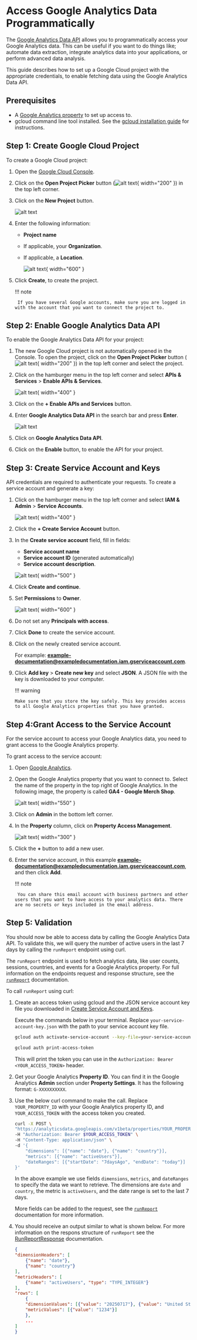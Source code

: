 # Access Google Analytics Data Programmatically

The [Google Analytics Data API](https://developers.google.com/analytics/devguides/reporting/data/v1/rest) allows you to programmatically access your Google Analytics data. This can be useful if you want to do things like; automate data extraction, integrate analytics data into your applications, or perform advanced data analysis.

This guide describes how to set up a Google Cloud project with the appropriate credentials, to enable fetching data using the Google Analytics Data API.

## Prerequisites

- A [Google Analytics property](https://support.google.com/analytics/answer/9355666?hl=en) to set up access to.
- gcloud command line tool installed. See the [gcloud installation guide](https://cloud.google.com/sdk/docs/install) for instructions.

## Step 1: Create Google Cloud Project

To create a Google Cloud project:

1. Open the [Google Cloud Console](https://console.cloud.google.com/).

2. Click on the **Open Project Picker** button (![alt text](images/open-project-picker-button.png){ width="200" }) in the top left corner.

3. Click on the **New Project** button.

    ![alt text](images/select-a-project.png)

4. Enter the following information:
   
      - **Project name**
      - If applicable, your **Organization**.
      - If applicable, a **Location**.

        ![alt text](images/project-configuration.png){ width="600" }

5. Click **Create**, to create the project.

    !!! note
        
        If you have several Google accounts, make sure you are logged in with the account that you want to connect the project to.


## Step 2: Enable Google Analytics Data API

To enable the Google Analytics Data API for your project:

1. The new Google Cloud project is not automatically opened in the Console. To open the project, click on the **Open Project Picker** button (![alt text](images/open-project-picker-button.png){ width="200" }) in the top left corner and select the project.

2. Click on the hamburger menu in the top left corner and select **APIs & Services** > **Enable APIs & Services**.

    ![alt text](images/apis-and-services.png){ width="400" }

3. Click on the **+ Enable APIs and Services** button.

4. Enter **Google Analytics Data API** in the search bar and press **Enter**.
    
    ![alt text](images/google-analytics-data-api.png)

5. Click on **Google Analytics Data API**.

6. Click on the **Enable** button, to enable the API for your project.


## Step 3: Create Service Account and Keys

API credentials are required to authenticate your requests. To create a service account and generate a key:

1. Click on the hamburger menu in the top left corner and select **IAM & Admin** > **Service Accounts**.

    ![alt text](images/service-accounts.png){ width="400" }

2. Click the **+ Create Service Account** button.

3. In the **Create service account** field, fill in fields:

    - **Service account name**
    - **Service account ID** (generated automatically)
    - **Service account description**.

    ![alt text](images/create-service-account.png){ width="500" }

4. Click **Create and continue**.

5. Set **Permissions** to **Owner**.

    ![alt text](images/permissions-owner.png){ width="600" }

6. Do not set any **Principals with access**.

7. Click **Done** to create the service account.

8. Click on the newly created service account.
    
    For example: **example-documentation@exampledocumentation.iam.gserviceaccount.com**.

9.  Click **Add key** > **Create new key** and select **JSON**. A JSON file with the key is downloaded to your computer.

    !!! warning
        
        Make sure that you store the key safely. This key provides access to all Google Analytics properties that you have granted.

## Step 4:Grant Access to the Service Account

For the service account to access your Google Analytics data, you need to grant access to the Google Analytics property.

To grant access to the service account:

1. Open [Google Analytics](https://analytics.google.com/).

2. Open the Google Analytics property that you want to connect to. Select the name of the property in the top right of Google Analytics. In the following image, the property is called **GA4 - Google Merch Shop**.

    ![alt text](images/select-property.png){ width="550" }

3. Click on **Admin** in the bottom left corner.

4. In the **Property** column, click on **Property Access Management**.

    ![alt text](images/property-access-management.png){ width="300" }

5. Click the **+** button to add a new user.

6. Enter the service account, in this example **example-documentation@exampledocumentation.iam.gserviceaccount.com**, and then click **Add**.

    !!! note
        
        You can share this email account with business partners and other users that you want to have access to your analytics data. There are no secrets or keys included in the email address.

## Step 5: Validation

You should now be able to access data by calling the Google Analytics Data API. To validate this, we will query the number of active users in the last 7 days by calling the `runReport` endpoint using curl.

The `runReport` endpoint is used to fetch analytics data, like user counts, sessions, countries, and events for a Google Analytics property. For full information on the endpoints request and response structure, see the [`runReport`](https://developers.google.com/analytics/devguides/reporting/data/v1/rest/v1beta/properties/runReport) documentation.

To call `runReport` using curl:

1. Create an access token using gcloud and the JSON service account key file you downloaded in [Create Service Account and Keys](#step-3-create-service-account-and-keys). 
   
    Execute the commands below in your terminal. Replace `your-service-account-key.json` with the path to your service account key file.

    ```bash
    gcloud auth activate-service-account --key-file=your-service-account-key.json
    
    gcloud auth print-access-token
    ```

    This will print the token you can use in the `Authorization: Bearer <YOUR_ACCESS_TOKEN>` header.

2. Get your Google Analytics **Property ID**. You can find it in the Google Analytics **Admin** section under **Property Settings**. It has the following format: `G-XXXXXXXXXX`.

3. Use the below curl command to make the call. Replace `YOUR_PROPERTY_ID` with your Google Analytics property ID, and `YOUR_ACCESS_TOKEN` with the access token you created.

    ```bash
    curl -X POST \
    "https://analyticsdata.googleapis.com/v1beta/properties/YOUR_PROPERTY_ID:runReport" \
    -H "Authorization: Bearer $YOUR_ACCESS_TOKEN" \
    -H "Content-Type: application/json" \
    -d '{
        "dimensions": [{"name": "date"}, {"name": "country"}],
        "metrics": [{"name": "activeUsers"}],
        "dateRanges": [{"startDate": "7daysAgo", "endDate": "today"}]
    }'
    ```
    In the above example we use fields `dimensions`, `metrics`, and `dateRanges` to specify the data we want to retrieve. The dimensions are `date` and `country`, the metric is `activeUsers`, and the date range is set to the last 7 days. 
    
    More fields can be added to the request, see the [`runReport`](https://developers.google.com/analytics/devguides/reporting/data/v1/rest/v1beta/properties/runReport) documentation for more information.

4. You should receive an output similar to what is shown below. For more information on the respons structure of `runReport` see the [RunReportResponse](https://developers.google.com/analytics/devguides/reporting/data/v1/rest/v1beta/RunReportResponse) documentation.

    ```json
    {
    "dimensionHeaders": [
        {"name": "date"},
        {"name": "country"}
    ],
    "metricHeaders": [
        {"name": "activeUsers", "type": "TYPE_INTEGER"}
    ],
    "rows": [
        {
        "dimensionValues": [{"value": "20250717"}, {"value": "United States"}],
        "metricValues": [{"value": "1234"}]
        },
        ...
    ]
    }
    ```


